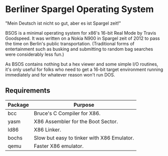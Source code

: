 Berliner Spargel Operating System
====

"Mein Deutsch ist nicht so gut, aber es ist Spargel zeit!"

BSOS is a minimal operating system for x86's 16-bit Real Mode by
Travis Goodspeed.  It was written on a Nokia N900 in Spargel zeit of
2012 to pass the time on Berlin's public transportation.  (Traditional
forms of entertainment such as busking and submitting to random bag
searches were considerably less fun.)

As BSOS contains nothing but a hex viewer and some simple I/O
routines, it's only useful for folks who need to get a 16-bit target
environment running immediately and for whatever reason won't run DOS.


Requirements
------------

Package | Purpose
------- | -------------------------------------------
bcc     | Bruce's C Compiler for X86.
yasm    | X86 Assembler for the Boot Sector.
ld86    | X86 Linker.
bochs   | Slow but easy to tinker with X86 Emulator.
qemu    | Faster X86 emulator.
